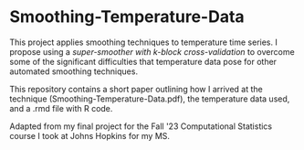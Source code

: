 # Smoothing-Temperature-Data

This project applies smoothing techniques to temperature time series. I propose using a *super-smoother with k-block cross-validation* to overcome some of the significant difficulties that temperature data pose for other automated smoothing techniques.

This repository contains a short paper outlining how I arrived at the technique (Smoothing-Temperature-Data.pdf), the temperature data used, and a .rmd file with R code.

Adapted from my final project for the Fall '23 Computational Statistics course I took at Johns Hopkins for my MS. 
